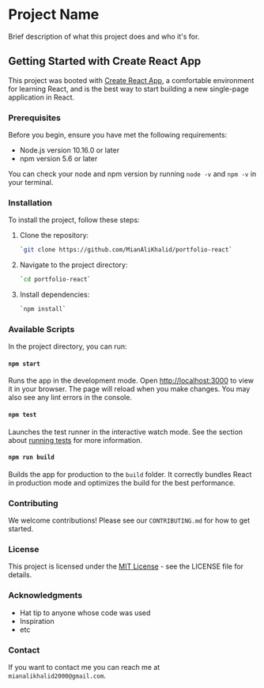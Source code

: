 # Project Name

Brief description of what this project does and who it's for.

## Getting Started with Create React App

This project was booted with [Create React App](https://github.com/facebook/create-react-app), a comfortable environment for learning React, and is the best way to start building a new single-page application in React.

### Prerequisites

Before you begin, ensure you have met the following requirements:

- Node.js version 10.16.0 or later
- npm version 5.6 or later

You can check your node and npm version by running `node -v` and `npm -v` in your terminal.

### Installation

To install the project, follow these steps:

1. Clone the repository:
   ```bash
   `git clone https://github.com/MianAliKhalid/portfolio-react`
   ```
2. Navigate to the project directory:
   ```bash
   `cd portfolio-react`
   ```
3. Install dependencies:
   ```bash
   `npm install`
   ```

### Available Scripts

In the project directory, you can run:

#### `npm start`

Runs the app in the development mode. Open [http://localhost:3000](http://localhost:3000) to view it in your browser. The page will reload when you make changes. You may also see any lint errors in the console.

#### `npm test`

Launches the test runner in the interactive watch mode. See the section about [running tests](https://facebook.github.io/create-react-app/docs/running-tests) for more information.

#### `npm run build`

Builds the app for production to the `build` folder. It correctly bundles React in production mode and optimizes the build for the best performance.

### Contributing

We welcome contributions! Please see our `CONTRIBUTING.md` for how to get started.

### License

This project is licensed under the [MIT License](LICENSE.md) - see the LICENSE file for details.

### Acknowledgments

- Hat tip to anyone whose code was used
- Inspiration
- etc

### Contact

If you want to contact me you can reach me at `mianalikhalid2000@gmail.com`.
```